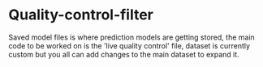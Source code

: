 # Quality-control-filter

Saved model files is where prediction models are getting stored, the main code to be worked on is the 'live quality control' file, dataset is currently custom but you all can add changes to the main dataset to expand it.
